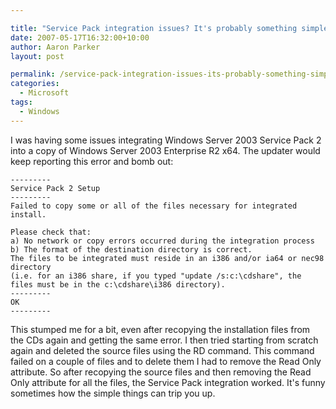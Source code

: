 ```yaml
---

title: "Service Pack integration issues? It's probably something simple"
date: 2007-05-17T16:32:00+10:00
author: Aaron Parker
layout: post

permalink: /service-pack-integration-issues-its-probably-something-simple/
categories:
  - Microsoft
tags:
  - Windows
---
```

I was having some issues integrating Windows Server 2003 Service Pack 2 into a copy of Windows Server 2003 Enterprise R2 x64. The updater would keep reporting this error and bomb out:

```
---------  
Service Pack 2 Setup  
---------  
Failed to copy some or all of the files necessary for integrated install.

Please check that:  
a) No network or copy errors occurred during the integration process  
b) The format of the destination directory is correct.  
The files to be integrated must reside in an i386 and/or ia64 or nec98 directory  
(i.e. for an i386 share, if you typed "update /s:c:\cdshare", the files must be in the c:\cdshare\i386 directory).  
---------  
OK  
---------
```

This stumped me for a bit, even after recopying the installation files from the CDs again and getting the same error. I then tried starting from scratch again and deleted the source files using the RD command. This command failed on a couple of files and to delete them I had to remove the Read Only attribute. So after recopying the source files and then removing the Read Only attribute for all the files, the Service Pack integration worked. It's funny sometimes how the simple things can trip you up.

